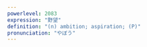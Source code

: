 ```yaml
---
powerlevel: 2083
expression: "野望"
definition: "(n) ambition; aspiration; (P)"
pronunciation: "やぼう"
---
```

